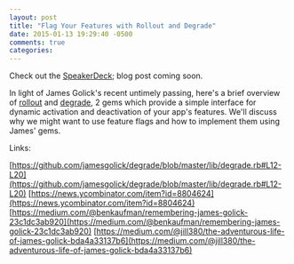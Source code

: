 ```yaml
---
layout: post
title: "Flag Your Features with Rollout and Degrade"
date: 2015-01-13 19:29:40 -0500
comments: true
categories: 
---
```

Check out the [SpeakerDeck](https://speakerdeck.com/amcaplan/flag-your-features-with-rollout-and-degrade); blog post coming soon.

<script async class="speakerdeck-embed" data-id="de78df307d8c0132f67712a273297520" data-ratio="1.33333333333333" src="//speakerdeck.com/assets/embed.js"></script>

In light of James Golick's recent untimely passing, here's a brief overview of [rollout](https://github.com/FetLife/rollout) and [degrade](https://github.com/jamesgolick/degrade), 2 gems which provide a simple interface for dynamic activation and deactivation of your app's features. We'll discuss why we might want to use feature flags and how to implement them using James' gems.

Links:

<!-- more -->

[https://github.com/jamesgolick/degrade/blob/master/lib/degrade.rb#L12-L20](https://github.com/jamesgolick/degrade/blob/master/lib/degrade.rb#L12-L20)
[https://news.ycombinator.com/item?id=8804624](https://news.ycombinator.com/item?id=8804624)
[https://medium.com/@benkaufman/remembering-james-golick-23c1dc3ab920](https://medium.com/@benkaufman/remembering-james-golick-23c1dc3ab920)
[https://medium.com/@jill380/the-adventurous-life-of-james-golick-bda4a33137b6](https://medium.com/@jill380/the-adventurous-life-of-james-golick-bda4a33137b6)